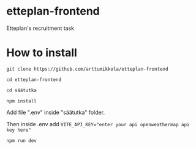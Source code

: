# etteplan-frontend
Etteplan's recruitment task

# How to install

`git clone https://github.com/arttumikkola/etteplan-frontend`

`cd etteplan-frontend`

`cd säätutka`

`npm install`

Add file ".env" inside "säätutka" folder.

Then inside .env add `VITE_API_KEY="enter your api openweathermap api key here"`

`npm run dev`
